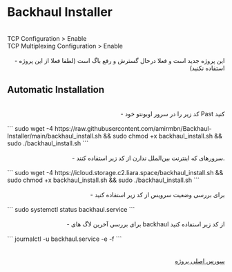 # Backhaul Installer

<br>
TCP Configuration > Enable<br>
TCP Multiplexing Configuration > Enable
<br><br>

<div align="right">
 - این پروژه جدید است و فعلا درحال گسترش و رفع باگ است (لطفا فعلا از این پروژه استفاده نکنید)
</div>
<div align="left">

## Automatic Installation

</div>
<div align="right">
<br>
 - کد زیر را در سرور اوبونتو خود Past کنید
<br><br>
</div>
<div align="left">
```
sudo wget -4 https://raw.githubusercontent.com/amirmbn/Backhaul-Installer/main/backhaul_install.sh && sudo chmod +x backhaul_install.sh && sudo ./backhaul_install.sh
```
</div>
<div align="right">
<br>
 - سرورهای که اینترنت بین‌الملل ندارن از کد زیر استفاده کنند.
<br><br>
</div>
<div align="left">
```
sudo wget -4 https://icloud.storage.c2.liara.space/backhaul_install.sh && sudo chmod +x backhaul_install.sh && sudo ./backhaul_install.sh
```
</div>
<div align="right">
<br>
 - برای بررسی وضعیت سرویس از کد زیر استفاده کنید
<br><br>
</div>
<div align="left">
```
sudo systemctl status backhaul.service
```
</div>
<div align="right">
<br>
 - برای بررسی آخرین لاگ های backhaul از کد زیر استفاده کنید
<br><br>
</div>
<div align="left">
```
journalctl -u backhaul.service -e -f
```
</div>
<div align="right">
<br><br>
<a href="https://github.com/Musixal/Backhaul" target="_blank">سورس اصلی پروژه</a>
</div>
